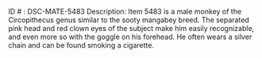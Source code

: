 ID # : DSC-MATE-5483
Description: Item 5483 is a male monkey of the Circopithecus genus similar to the sooty mangabey breed. The separated pink head and red clown eyes of the subject make him easily recognizable, and even more so with the goggle on his forehead. He often wears a silver chain and can be found smoking a cigarette.